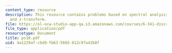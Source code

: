 ```yaml
---
content_type: resource
description: This resource contains problems based on spectral analysis of a signal,
  and z-transform.
file: https://ol-ocw-studio-app-qa.s3.amazonaws.com/courses/6-341-discrete-time-signal-processing-fall-2005/4a1229afcbd9fb635665612c97a42b07_ps10.pdf
file_type: application/pdf
resourcetype: Document
title: ps10.pdf
uid: 4a1229af-cbd9-fb63-5665-612c97a42b07
---
```

